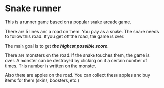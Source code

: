 # Snake runner
This is a runner game based on a popular snake arcade game.

There are 5 lines and a road on them. You play as a snake. The snake needs
to follow this road. If you get off the road, the game is over.

The main goal is to get ***the highest possible score***.

There are monsters on the road. If the snake touches them, the game is over.
A monster can be destroyed by clicking on it a certain number of times.
This number is written on the monster.

Also there are apples on the road. You can collect these apples and buy
items for them (skins, boosters, etc.)

